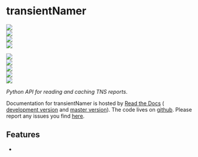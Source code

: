 # transientNamer

<!-- INFO BADGES -->  

[![](https://img.shields.io/pypi/pyversions/transientNamer)](https://pypi.org/project/transientNamer/)  
[![](https://img.shields.io/pypi/v/transientNamer)](https://pypi.org/project/transientNamer/)  
[![](https://img.shields.io/github/license/thespacedoctor/transientNamer)](https://github.com/thespacedoctor/transientNamer)  
[![](https://img.shields.io/pypi/dm/transientNamer)](https://pypi.org/project/transientNamer/)  

<!-- STATUS BADGES -->  

[![](http://157.245.42.153:8080/buildStatus/icon?job=transientNamer%2Fmaster&subject=build%20master)](http://157.245.42.153:8080/blue/organizations/jenkins/transientNamer/activity?branch=master)  
[![](http://157.245.42.153:8080/buildStatus/icon?job=transientNamer%2Fdevelop&subject=build%20dev)](http://157.245.42.153:8080/blue/organizations/jenkins/transientNamer/activity?branch=develop)  
[![](https://cdn.jsdelivr.net/gh/thespacedoctor/transientNamer@master/coverage.svg)](https://raw.githack.com/thespacedoctor/transientNamer/master/htmlcov/index.html)  
[![](https://readthedocs.org/projects/transientNamer/badge/?version=master)](https://transientNamer.readthedocs.io/en/master/)  
[![](https://img.shields.io/github/issues/thespacedoctor/transientNamer/type:%20bug?label=bug%20issues)](https://github.com/thespacedoctor/transientNamer/issues?q=is%3Aissue+is%3Aopen+label%3A%22type%3A+bug%22+)  

*Python API for reading and caching TNS reports*.

Documentation for transientNamer is hosted by [Read the Docs](https://transientNamer.readthedocs.io/en/master/) (
[development version](https://transientNamer.readthedocs.io/en/develop/) and [master version](https://transientNamer.readthedocs.io/en/master/)). The code lives on [github](https://github.com/thespacedoctor/transientNamer). Please report any issues you find [here](https://github.com/thespacedoctor/transientNamer/issues).

## Features

* 



